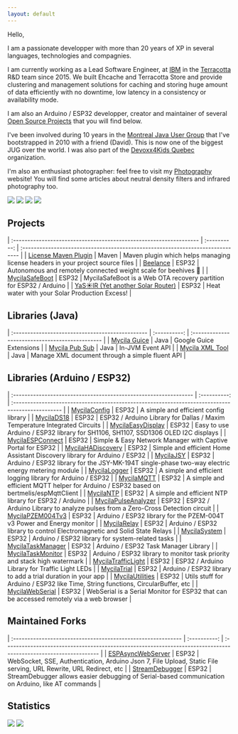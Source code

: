 ```yaml
---
layout: default
---
```


Hello,

I am a passionate developper with more than 20 years of XP in several languages, technologies and compagnies.

I am currently working as a Lead Software Engineer, at [IBM](https://www.ibm.com/) in the [Terracotta](https://www.terracotta.org) R&D team since 2015.
We built Ehcache and Terracotta Store and provide clustering and management solutions for caching and storing huge amount of data efficiently with no downtime, low latency in a consistency or availability mode.

I am also an Arduino / ESP32 developper, creator and maintainer of several [Open Source Projects](https://oss.carbou.me/) that you will find below.

I've been involved during 10 years in the [Montreal Java User Group](https://www.montreal-jug.org/) that I've bootstrapped in 2010 with a friend (David). This is now one of the biggest JUG over the world.
I was also part of the [Devoxx4Kids Quebec](http://www.devoxx4kids.org/quebec/) organization.

I'm also an enthusiast photographer: feel free to visit my [Photography](https://www.mathieu.photography/) website!
You will find some articles about neutral density filters and infrared photography too.

[![](https://img.shields.io/badge/github-mathieucarbou-211F1F?logo=github&logoColor=white&style=flat-square)](https://github.com/mathieucarbou)
[![](https://img.shields.io/badge/linkedin-mathieucarbou-0072B1?logo=linkedin&style=flat-square)](https://www.linkedin.com/in/mathieucarbou/)
[![](https://img.shields.io/badge/photography-mathieu.photography-1BC?logo=react&logoColor=white&style=flat-square)](https://www.mathieu.photography/)
[![](https://img.shields.io/badge/flickr-mathieucarbou-ff69b4?logo=flickr&style=flat-square)](https://www.flickr.com/photos/mathieucarbou/)

## Projects

| :----------------------------------------------------------------- | :----------: | :----------------------------------------------------------------------------- |
| [License Maven Plugin](https://oss.carbou.me/license-maven-plugin) |    Maven     | Maven plugin which helps managing license headers in your project source files |
| [Beelance](https://beelance.carbou.me)                             |    ESP32     | Autonomous and remotely connected weight scale for beehives 🐝                 |
| [MycilaSafeBoot](https://oss.carbou.me/MycilaSafeBoot)             |    ESP32     | MycilaSafeBoot is a Web OTA recovery partition for ESP32 / Arduino             |
| [YaS☀️lR (Yet another Solar Router)](https://yasolr.carbou.me)     |    ESP32     | Heat water with your Solar Production Excess!                                  |

## Libraries (Java)

| :----------------------------------------------- | :----------: | :---------------------------------------------- |
| [Mycila Guice](https://oss.carbou.me/guice)      |     Java     | Google Guice Extensions                         |
| [Mycila Pub Sub](https://oss.carbou.me/pubsub)   |     Java     | In-JVM Event API                                |
| [Mycila XML Tool](https://oss.carbou.me/xmltool) |     Java     | Manage XML document through a simple fluent API |

## Libraries (Arduino / ESP32)

| :--------------------------------------------------------------- | :----------: | :----------------------------------------------------------------------------------------------- |
| [MycilaConfig](https://oss.carbou.me/MycilaConfig)               |    ESP32     | A simple and efficient config library                                                            |
| [MycilaDS18](https://oss.carbou.me/MycilaDS18)                   |    ESP32     | ESP32 / Arduino Library for Dallas / Maxim Temperature Integrated Circuits                       |
| [MycilaEasyDisplay](https://oss.carbou.me/MycilaEasyDisplay)     |    ESP32     | Easy to use Arduino / ESP32 library for SH1106, SH1107, SSD1306 OLED I2C displays                |
| [MycilaESPConnect](https://oss.carbou.me/MycilaESPConnect)       |    ESP32     | Simple & Easy Network Manager with Captive Portal for ESP32                                      |
| [MycilaHADiscovery](https://oss.carbou.me/MycilaHADiscovery)     |    ESP32     | Simple and efficient Home Assistant Discovery library for Arduino / ESP32                        |
| [MycilaJSY](https://oss.carbou.me/MycilaJSY)                     |    ESP32     | Arduino / ESP32 library for the JSY-MK-194T single-phase two-way electric energy metering module |
| [MycilaLogger](https://oss.carbou.me/MycilaLogger)               |    ESP32     | A simple and efficient logging library for Arduino / ESP32                                       |
| [MycilaMQTT](https://oss.carbou.me/MycilaMQTT)                   |    ESP32     | A simple and efficient MQTT helper for Arduino / ESP32 based on bertmelis/espMqttClient          |
| [MycilaNTP](https://oss.carbou.me/MycilaNTP)                     |    ESP32     | A simple and efficient NTP library for ESP32 / Arduino                                           |
| [MycilaPulseAnalyzer](https://oss.carbou.me/MycilaPulseAnalyzer) |    ESP32     | ESP32 / Arduino Library to analyze pulses from a Zero-Cross Detection circuit                    |
| [MycilaPZEM004Tv3](https://oss.carbou.me/MycilaPZEM004Tv3)       |    ESP32     | Arduino / ESP32 library for the PZEM-004T v3 Power and Energy monitor                            |
| [MycilaRelay](https://oss.carbou.me/MycilaRelay)                 |    ESP32     | Arduino / ESP32 library to control Electromagnetic and Solid State Relays                        |
| [MycilaSystem](https://oss.carbou.me/MycilaSystem)               |    ESP32     | Arduino / ESP32 library for system-related tasks                                                 |
| [MycilaTaskManager](https://oss.carbou.me/MycilaTaskManager)     |    ESP32     | Arduino / ESP32 Task Manager Library                                                             |
| [MycilaTaskMonitor](https://oss.carbou.me/MycilaTaskMonitor)     |    ESP32     | Arduino / ESP32 library to monitor task priority and stack high watermark                        |
| [MycilaTrafficLight](https://oss.carbou.me/MycilaTrafficLight)   |    ESP32     | ESP32 / Arduino Library for Traffic Light LEDs                                                   |
| [MycilaTrial](https://oss.carbou.me/MycilaTrial)                 |    ESP32     | Arduino / ESP32 library to add a trial duration in your app                                      |
| [MycilaUtilities](https://oss.carbou.me/MycilaUtilities)         |    ESP32     | Utils stuff for Arduino / ESP32 like Time, String functions, CircularBuffer, etc                 |
| [MycilaWebSerial](https://oss.carbou.me/MycilaWebSerial)         |    ESP32     | WebSerial is a Serial Monitor for ESP32 that can be accessed remotely via a web browser          |

## Maintained Forks

| :----------------------------------------------------------- | :----------: | :--------------------------------------------------------------------------------------------------------------- |
| [ESPAsyncWebServer](https://oss.carbou.me/ESPAsyncWebServer) |    ESP32     | WebSocket, SSE, Authentication, Arduino Json 7, File Upload, Static File serving, URL Rewrite, URL Redirect, etc |
| [StreamDebugger](https://oss.carbou.me/StreamDebugger)       |    ESP32     | StreamDebugger allows easier debugging of Serial-based communication on Arduino, like AT commands                |

## Statistics

[![](https://github-readme-stats.vercel.app/api/top-langs/?username=mathieucarbou&layout=compact&show_icons=true&theme=dark#gh-dark-mode-only&count_private=true&include_all_commits=true)](https://github.com/mathieucarbou/)
[![](https://github-readme-stats.vercel.app/api?username=mathieucarbou&show_icons=true&theme=dark#gh-dark-mode-only&count_private=true&include_all_commits=true)](https://github.com/mathieucarbou/)
